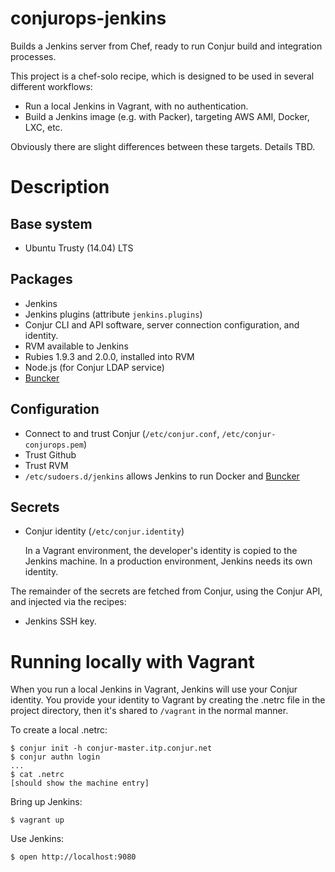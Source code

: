 # conjurops-jenkins

Builds a Jenkins server from Chef, ready to run Conjur build and integration processes.

This project is a chef-solo recipe, which is designed to be used in several different workflows:

* Run a local Jenkins in Vagrant, with no authentication.
* Build a Jenkins image (e.g. with Packer), targeting AWS AMI, Docker, LXC, etc.

Obviously there are slight differences between these targets. Details TBD.

# Description

## Base system

* Ubuntu Trusty (14.04) LTS

## Packages

* Jenkins
* Jenkins plugins (attribute `jenkins.plugins`)
* Conjur CLI and API software, server connection configuration, and identity.
* RVM available to Jenkins
* Rubies 1.9.3 and 2.0.0, installed into RVM
* Node.js (for Conjur LDAP service)
* [Buncker](https://github.com/conjurinc/buncker)

## Configuration

* Connect to and trust Conjur (`/etc/conjur.conf`, `/etc/conjur-conjurops.pem`)
* Trust Github
* Trust RVM
* `/etc/sudoers.d/jenkins` allows Jenkins to run Docker and [Buncker](https://github.com/conjurinc/buncker)

## Secrets

* Conjur identity (`/etc/conjur.identity`)

    In a Vagrant environment, the developer's identity is copied to the Jenkins machine. In a production environment, Jenkins needs its own identity.

The remainder of the secrets are fetched from Conjur, using the Conjur API, and injected via the recipes: 

* Jenkins SSH key.

# Running locally with Vagrant

When you run a local Jenkins in Vagrant, Jenkins will use your Conjur identity. You provide your identity to Vagrant by creating the .netrc file in the project directory, then it's shared to `/vagrant` in the normal manner. 

To create a local .netrc:

    $ conjur init -h conjur-master.itp.conjur.net
    $ conjur authn login
    ...
    $ cat .netrc
    [should show the machine entry]

Bring up Jenkins:

    $ vagrant up

Use Jenkins:

    $ open http://localhost:9080
